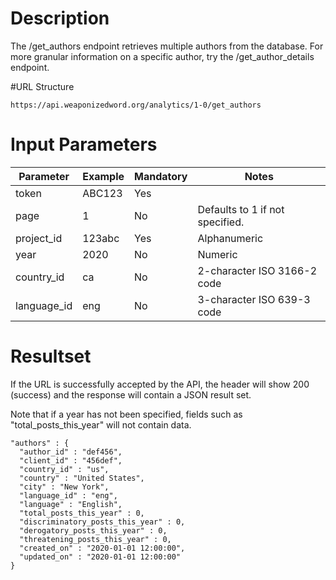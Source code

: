 # Description
The /get_authors endpoint retrieves multiple authors from the database. For more granular information on a specific author, try the /get_author_details endpoint.

#URL Structure
```
https://api.weaponizedword.org/analytics/1-0/get_authors
```

# Input Parameters
<table>
  <thead>
  <tr>
    <th>Parameter</th>
    <th>Example</th>
    <th>Mandatory</th>
    <th>Notes</th>
  </tr>
  </thead>
  <tbody>
  <tr>
    <td>token</td>
    <td>ABC123</td>
    <td>Yes</td>
    <td></td>
  </tr>
  <tr>
    <td>page</td>
    <td>1</td>
    <td>No</td>
    <td>Defaults to 1 if not specified.</td>
  </tr>
  <tr>
    <td>project_id</td>
    <td>123abc</td>
    <td>Yes</td>
    <td>Alphanumeric</td>
  </tr>
  <tr>
    <td>year</td>
    <td>2020</td>
    <td>No</td>
    <td>Numeric</td>
  </tr>
  <tr>
    <td>country_id</td>
    <td>ca</td>
    <td>No</td>
    <td>2-character ISO 3166-2 code</td>
  </tr>
  <tr>
    <td>language_id</td>
    <td>eng</td>
    <td>No</td>
    <td>3-character ISO 639-3 code</td>
  </tr>
  </tbody>
</table>

# Resultset
If the URL is successfully accepted by the API, the header will show 200 (success) and the response will contain a JSON result set.

Note that if a year has not been specified, fields such as "total_posts_this_year" will not contain data.

```
"authors" : {
  "author_id" : "def456",
  "client_id" : "456def",
  "country_id" : "us",
  "country" : "United States",
  "city" : "New York",
  "language_id" : "eng",
  "language" : "English",
  "total_posts_this_year" : 0,
  "discriminatory_posts_this_year" : 0,
  "derogatory_posts_this_year" : 0,
  "threatening_posts_this_year" : 0,
  "created_on" : "2020-01-01 12:00:00",
  "updated_on" : "2020-01-01 12:00:00"
}
```
